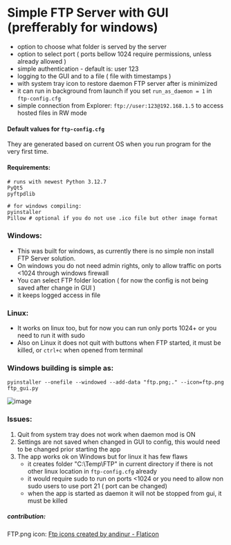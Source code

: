 # Simple FTP Server with GUI (prefferably for windows)
- option to choose what folder is served by the server
- option to select port ( ports bellow 1024 require permissions, unless already allowed )
- simple authentication - default is: user   123
- logging to the GUI and to a file ( file with timestamps )
- with system tray icon to restore daemon FTP server after is minimized
- it can run in background from launch if you set `run_as_daemon = 1` in `ftp-config.cfg`
- simple connection from Explorer: `ftp://user:123@192.168.1.5` to access hosted files in RW mode

#### Default values for `ftp-config.cfg`
They are generated based on current OS when you run program for the very first time.

#### Requirements:
```
# runs with newest Python 3.12.7
PyQt5
pyftpdlib

# for windows compiling:
pyinstaller
Pillow # optional if you do not use .ico file but other image format
```

### Windows:
- This was built for windows, as currently there is no simple non install FTP Server solution.
- On windows you do not need admin rights, only to allow traffic on ports <1024 through windows firewall
- You can select FTP folder location ( for now the config is not being saved after change in GUI )
- it keeps logged access in file

### Linux:
- It works on linux too, but for now you can run only ports 1024+ or you need to run it with sudo
- Also on Linux it does not quit with buttons when FTP started, it must be killed, or `ctrl+c` when opened from terminal

### Windows building is simple as:
`pyinstaller --onefile --windowed --add-data "ftp.png;." --icon=ftp.png ftp_gui.py`

![image](https://github.com/user-attachments/assets/b23c8caf-6eb2-49b3-87ea-bd0dcb0edb31)

### Issues:
1. Quit from system tray does not work when daemon mod is ON
2. Settings are not saved when changed in GUI to config, this would need to be changed prior starting the app
3. The app works ok on Windows  but for linux it has few flaws
   - it creates folder "C:\Temp\FTP" in current directory if there is not other linux location in `ftp-config.cfg` already
   - it would require sudo to run on ports <1024 or you need to allow non sudo users to use port 21 ( port can be changed)
   - when the app is started as daemon it will not be stopped from gui, it must be killed

##### contribution:
FTP.png icon: <a href="https://www.flaticon.com/free-icons/ftp" title="ftp icons">Ftp icons created by andinur - Flaticon</a>
